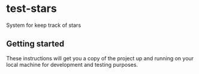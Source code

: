 # test-stars

System for keep track of stars

## Getting started

These instructions will get you a copy of the project up and running on your local machine for development and testing purposes.
